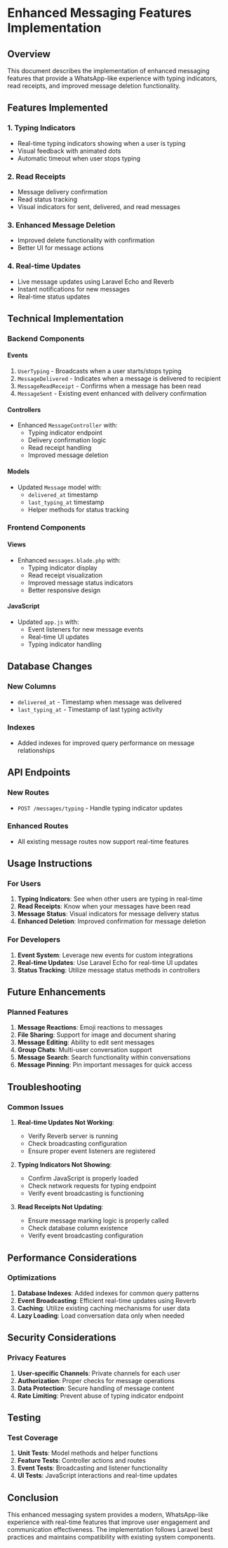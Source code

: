 # Enhanced Messaging Features Implementation

## Overview
This document describes the implementation of enhanced messaging features that provide a WhatsApp-like experience with typing indicators, read receipts, and improved message deletion functionality.

## Features Implemented

### 1. Typing Indicators
- Real-time typing indicators showing when a user is typing
- Visual feedback with animated dots
- Automatic timeout when user stops typing

### 2. Read Receipts
- Message delivery confirmation
- Read status tracking
- Visual indicators for sent, delivered, and read messages

### 3. Enhanced Message Deletion
- Improved delete functionality with confirmation
- Better UI for message actions

### 4. Real-time Updates
- Live message updates using Laravel Echo and Reverb
- Instant notifications for new messages
- Real-time status updates

## Technical Implementation

### Backend Components

#### Events
1. `UserTyping` - Broadcasts when a user starts/stops typing
2. `MessageDelivered` - Indicates when a message is delivered to recipient
3. `MessageReadReceipt` - Confirms when a message has been read
4. `MessageSent` - Existing event enhanced with delivery confirmation

#### Controllers
- Enhanced `MessageController` with:
  - Typing indicator endpoint
  - Delivery confirmation logic
  - Read receipt handling
  - Improved message deletion

#### Models
- Updated `Message` model with:
  - `delivered_at` timestamp
  - `last_typing_at` timestamp
  - Helper methods for status tracking

### Frontend Components

#### Views
- Enhanced `messages.blade.php` with:
  - Typing indicator display
  - Read receipt visualization
  - Improved message status indicators
  - Better responsive design

#### JavaScript
- Updated `app.js` with:
  - Event listeners for new message events
  - Real-time UI updates
  - Typing indicator handling

## Database Changes

### New Columns
- `delivered_at` - Timestamp when message was delivered
- `last_typing_at` - Timestamp of last typing activity

### Indexes
- Added indexes for improved query performance on message relationships

## API Endpoints

### New Routes
- `POST /messages/typing` - Handle typing indicator updates

### Enhanced Routes
- All existing message routes now support real-time features

## Usage Instructions

### For Users
1. **Typing Indicators**: See when other users are typing in real-time
2. **Read Receipts**: Know when your messages have been read
3. **Message Status**: Visual indicators for message delivery status
4. **Enhanced Deletion**: Improved confirmation for message deletion

### For Developers
1. **Event System**: Leverage new events for custom integrations
2. **Real-time Updates**: Use Laravel Echo for real-time UI updates
3. **Status Tracking**: Utilize message status methods in controllers

## Future Enhancements

### Planned Features
1. **Message Reactions**: Emoji reactions to messages
2. **File Sharing**: Support for image and document sharing
3. **Message Editing**: Ability to edit sent messages
4. **Group Chats**: Multi-user conversation support
5. **Message Search**: Search functionality within conversations
6. **Message Pinning**: Pin important messages for quick access

## Troubleshooting

### Common Issues
1. **Real-time Updates Not Working**: 
   - Verify Reverb server is running
   - Check broadcasting configuration
   - Ensure proper event listeners are registered

2. **Typing Indicators Not Showing**:
   - Confirm JavaScript is properly loaded
   - Check network requests for typing endpoint
   - Verify event broadcasting is functioning

3. **Read Receipts Not Updating**:
   - Ensure message marking logic is properly called
   - Check database column existence
   - Verify event broadcasting configuration

## Performance Considerations

### Optimizations
1. **Database Indexes**: Added indexes for common query patterns
2. **Event Broadcasting**: Efficient real-time updates using Reverb
3. **Caching**: Utilize existing caching mechanisms for user data
4. **Lazy Loading**: Load conversation data only when needed

## Security Considerations

### Privacy Features
1. **User-specific Channels**: Private channels for each user
2. **Authorization**: Proper checks for message operations
3. **Data Protection**: Secure handling of message content
4. **Rate Limiting**: Prevent abuse of typing indicator endpoint

## Testing

### Test Coverage
1. **Unit Tests**: Model methods and helper functions
2. **Feature Tests**: Controller actions and routes
3. **Event Tests**: Broadcasting and listener functionality
4. **UI Tests**: JavaScript interactions and real-time updates

## Conclusion

This enhanced messaging system provides a modern, WhatsApp-like experience with real-time features that improve user engagement and communication effectiveness. The implementation follows Laravel best practices and maintains compatibility with existing system components.
